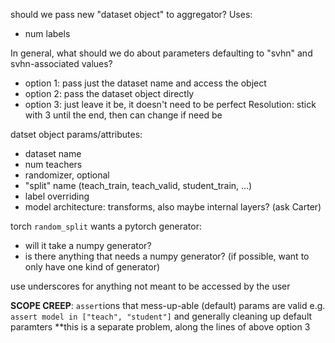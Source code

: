 should we pass new "dataset object" to aggregator? Uses:
- num labels

In general, what should we do about parameters defaulting to "svhn" and svhn-associated values?
- option 1: pass just the dataset name and access the object
- option 2: pass the dataset object directly
- option 3: just leave it be, it doesn't need to be perfect
Resolution: stick with 3 until the end, then can change if need be

datset object params/attributes:
- dataset name
- num teachers
- randomizer, optional
- "split" name (teach_train, teach_valid, student_train, ...)
- label overriding
- model architecture: transforms, also maybe internal layers? (ask Carter)

torch `random_split` wants a pytorch generator:
- will it take a numpy generator?
- is there anything that needs a numpy generator?
(if possible, want to only have one kind of generator)

use underscores for anything not meant to be accessed by the user



**SCOPE CREEP**: `assert`ions that mess-up-able (default) params are valid
e.g. `assert model in ["teach", "student"]`
and generally cleaning up default paramters
**this is a separate problem, along the lines of above option 3
